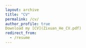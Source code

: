 ```yaml
---
layout: archive
title: "CV"
permalink: /cv/
author_profile: true
Download my [CV](Zixuan_He_CV.pdf)
redirect_from:
  - /resume
---
```


